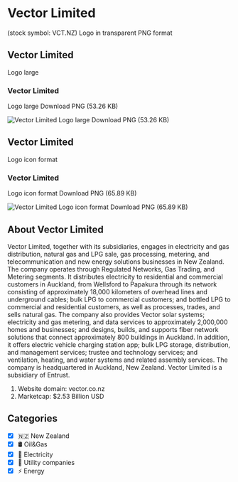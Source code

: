 # Vector Limited
 (stock symbol: VCT.NZ) Logo in transparent PNG format

## Vector Limited
 Logo large

### Vector Limited
 Logo large Download PNG (53.26 KB)

![Vector Limited
 Logo large Download PNG (53.26 KB)](/img/orig/VCT.NZ_BIG-cd407e72.png)

## Vector Limited
 Logo icon format

### Vector Limited
 Logo icon format Download PNG (65.89 KB)

![Vector Limited
 Logo icon format Download PNG (65.89 KB)](/img/orig/VCT.NZ-4e825c9e.png)

## About Vector Limited


Vector Limited, together with its subsidiaries, engages in electricity and gas distribution, natural gas and LPG sale, gas processing, metering, and telecommunication and new energy solutions businesses in New Zealand. The company operates through Regulated Networks, Gas Trading, and Metering segments. It distributes electricity to residential and commercial customers in Auckland, from Wellsford to Papakura through its network consisting of approximately 18,000 kilometers of overhead lines and underground cables; bulk LPG to commercial customers; and bottled LPG to commercial and residential customers, as well as processes, trades, and sells natural gas. The company also provides Vector solar systems; electricity and gas metering, and data services to approximately 2,000,000 homes and businesses; and designs, builds, and supports fiber network solutions that connect approximately 800 buildings in Auckland. In addition, it offers electric vehicle charging station app; bulk LPG storage, distribution, and management services; trustee and technology services; and ventilation, heating, and water systems and related assembly services. The company is headquartered in Auckland, New Zealand. Vector Limited is a subsidiary of Entrust.

1. Website domain: vector.co.nz
2. Marketcap: $2.53 Billion USD


## Categories
- [x] 🇳🇿 New Zealand
- [x] 🛢 Oil&Gas
- [x] 🔋 Electricity
- [x] 🚰 Utility companies
- [x] ⚡ Energy
